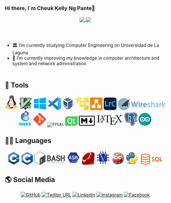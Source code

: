 ### Hi there, I´m Cheuk Kelly Ng Pante👋

<p align="center">
  <a href="https://github.com/anuraghazra/github-readme-stats">
    <img align="center" src="https://github-readme-stats.vercel.app/api/top-langs/?username=feichay10&langs_count=20&layout=compact&theme=github_dark" />
  </a>
  <a href="https://github.com/anuraghazra/github-readme-stats">
    <img align="center" src="https://github-readme-stats.vercel.app/api?username=feichay10&include_all_commits=true&show_icons=true&count_private=true&theme=github_dark&hide_border=true" />
  </a>
  
  </br></br>
  - 🏛️ I’m currently studying Computer Engineering on Universidad de La Laguna 
  - 🌱 I’m currently improving my knowledge in computer architecture and system and network administration
  </br></br>
</p>

## 🔨 Tools
<p align="center">
  <code><img alt="Linux"            width="40" src="https://github.com/feichay10/feichay10/blob/main/img/linux.png"/></code>
  <code><img alt="Vim"              width="40" src="https://github.com/feichay10/feichay10/blob/main/img/vim.png"/></code>
  <code><img alt="Windows"          width="44" src="https://github.com/feichay10/feichay10/blob/main/img/windows.png"/></code>
  <code><img alt="VSC"              width="40" src="https://github.com/feichay10/feichay10/blob/main/img/vsc.png"/></code>
  <code><img alt="VirtualBox"       width="40" src="https://github.com/feichay10/feichay10/blob/main/img/virtualbox.png"/></code>
  <code><img alt="VMWare"           width="39" src="https://github.com/feichay10/feichay10/blob/main/img/VMware.png"/></code>
  <code><img alt="Drawio"           width="39" src="https://github.com/feichay10/feichay10/blob/main/img/drawio.png"/></code>
  <code><img alt="Lightroom"        width="40" src="https://github.com/feichay10/feichay10/blob/main/img/lightroom.png"/></code>
  <code><img alt="Wireshark"        width="150" src="https://github.com/feichay10/feichay10/blob/main/img/wireshark.png"/></code>                                                                                                  
  <code><img alt="gns3"             width="40" src="https://github.com/feichay10/feichay10/blob/main/img/gns3.png"/></code>
  <code><img alt="Git"              width="40" src="https://github.com/feichay10/feichay10/blob/main/img/git.png"/></code>
  <code><img alt="FPGAs"            width="40" src="https://github.com/feichay10/feichay10/blob/main/img/fpga.png"/></code>
  <code><img alt="QT"               width="39" src="https://github.com/feichay10/feichay10/blob/main/img/qt.png"/></code>
  <code><img alt="Markdown"         width="50" src="https://github.com/feichay10/feichay10/blob/main/img/markdown.png"/></code>
  <code><img alt="Latex"            width="85" src="https://github.com/feichay10/feichay10/blob/main/img/LaTeX.png"/></code>
  <code><img alt="PostgreSQL"       width="40" src="https://github.com/feichay10/feichay10/blob/main/img/postgresql.png"/></code>
  <code><img alt="Arduino"       width="40" src="https://github.com/feichay10/feichay10/blob/main/img/arduino.png"/></code>

</p>

## 👨‍💻 Languages 
<p align="center">
  <code><img alt="C++"              width="41" src="https://github.com/feichay10/feichay10/blob/main/img/cpp.png"/></code>
  <code><img alt="C"                width="36" src="https://github.com/feichay10/feichay10/blob/main/img/c.png"/></code>
  <code><img alt="Bash "            width="96" src="https://github.com/feichay10/feichay10/blob/main/img/bash.png"/></code>
  <code><img alt="Assembly"         width="45" src="https://github.com/feichay10/feichay10/blob/main/img/asm.png"/></code>
  <code><img alt="Ruby"             width="40" src="https://github.com/feichay10/feichay10/blob/main/img/ruby.png"/></code>
  <code><img alt="Verilog"          width="45" src="https://github.com/feichay10/feichay10/blob/main/img/verilog.png"/></code>
  <code><img alt="Prolog"           width="40" src="https://github.com/feichay10/feichay10/blob/main/img/prolog.png"/></code>
  <code><img alt="Python"           width="40" src="https://github.com/feichay10/feichay10/blob/main/img/python.png"/></code>
  <code><img alt="SQL"              width="75" src="https://github.com/feichay10/feichay10/blob/main/img/sql.webp"/></code
</p>

## 🌎 Social Media
<p align="center">
  <a href="https://github.com/feichay10"><img src="https://img.shields.io/badge/GitHub-%23171515.svg?style=flat&logo=Github&logoColor=white" alt="GitHub"></a>
  <a href="https://twitter.com/chakii10_"><img src="https://img.shields.io/badge/Twitter-%23FFFFFF.svg?style=flat&logo=Twitter&logoColor=1DA1F2" alt="Twitter URL"></a>
  <a href="https://www.linkedin.com/in/cheuk-kelly-ng-pante-293967158/"><img src="https://img.shields.io/badge/LinkedIn-blue?style=flat&logo=Linkedin&logoColor=white" alt="Linkedin"></a>
  <a href="https://www.instagram.com/chakii10_/?hl=es"><img src="https://img.shields.io/badge/Instagram-%23E4405F.svg?style=flat&logo=Instagram&logoColor=white" alt="Instagram"></a>
  <a href="https://www.facebook.com/cheuk.kelly"><img src="https://img.shields.io/badge/Facebook-blue?style=flat&logo=Facebook&logoColor=white" alt="Facebook"></a>
</p>
